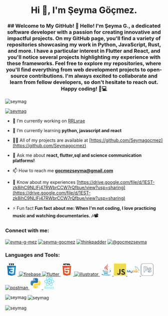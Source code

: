 <h1 align="center">Hi 👋, I'm Şeyma Göçmez.</h1>
<h3 align="center">## Welcome to My GitHub! 🎉 Hello! I'm Şeyma G., a dedicated software developer with a passion for creating innovative and impactful projects. On my GitHub page, you'll find a variety of repositories showcasing my work in Python, JavaScript, Rust, and more. I have a particular interest in Flutter and React, and you'll notice several projects highlighting my experience with these frameworks. Feel free to explore my repositories, where you'll find everything from web development projects to open-source contributions. I'm always excited to collaborate and learn from fellow developers, so don't hesitate to reach out. Happy coding! 🚀💻</h3>

<p align="left"> <img src="https://komarev.com/ghpvc/?username=seymag&label=Profile%20views&color=0e75b6&style=flat" alt="seymag" /> </p>

<p align="left"> <a href="https://github.com/ryo-ma/github-profile-trophy"><img src="https://github-profile-trophy.vercel.app/?username=seymag" alt="seymag" /></a> </p>

- 🔭 I’m currently working on [RRLyrae](https://github.com/Seymagocmez/RRLyrae)

- 🌱 I’m currently learning **python, javascript and react**

- 👨‍💻 All of my projects are available at [https://github.com/Seymagocmez](https://github.com/Seymagocmez)

- 💬 Ask me about **react, flutter,sql and science communication platforms!**

- 📫 How to reach me **gocmezseyma@gmail.com**

- 📄 Know about my experiences [https://drive.google.com/file/d/1EST-zk8ihC9NLlFj47RWbrCCW7rQfbue/view?usp=sharing](https://drive.google.com/file/d/1EST-zk8ihC9NLlFj47RWbrCCW7rQfbue/view?usp=sharing)

- ⚡ Fun fact **Fun fact about me: When I'm not coding, I love practicing music and watching documentaries. 🎶📽️**

<h3 align="left">Connect with me:</h3>
<p align="left">
<a href="https://codepen.io/eyma-g-mez" target="blank"><img align="center" src="https://raw.githubusercontent.com/rahuldkjain/github-profile-readme-generator/master/src/images/icons/Social/codepen.svg" alt="eyma-g-mez" height="30" width="40" /></a>
<a href="https://linkedin.com/in/seyma-gocmez" target="blank"><img align="center" src="https://raw.githubusercontent.com/rahuldkjain/github-profile-readme-generator/master/src/images/icons/Social/linked-in-alt.svg" alt="seyma-gocmez" height="30" width="40" /></a>
<a href="https://kaggle.com/thinkpadder" target="blank"><img align="center" src="https://raw.githubusercontent.com/rahuldkjain/github-profile-readme-generator/master/src/images/icons/Social/kaggle.svg" alt="thinkpadder" height="30" width="40" /></a>
<a href="https://medium.com/@gocmezseyma" target="blank"><img align="center" src="https://raw.githubusercontent.com/rahuldkjain/github-profile-readme-generator/master/src/images/icons/Social/medium.svg" alt="@gocmezseyma" height="30" width="40" /></a>
</p>

<h3 align="left">Languages and Tools:</h3>
<p align="left"> <a href="https://www.w3schools.com/css/" target="_blank" rel="noreferrer"> <img src="https://raw.githubusercontent.com/devicons/devicon/master/icons/css3/css3-original-wordmark.svg" alt="css3" width="40" height="40"/> </a> <a href="https://firebase.google.com/" target="_blank" rel="noreferrer"> <img src="https://www.vectorlogo.zone/logos/firebase/firebase-icon.svg" alt="firebase" width="40" height="40"/> </a> <a href="https://flutter.dev" target="_blank" rel="noreferrer"> <img src="https://www.vectorlogo.zone/logos/flutterio/flutterio-icon.svg" alt="flutter" width="40" height="40"/> </a> <a href="https://www.w3.org/html/" target="_blank" rel="noreferrer"> <img src="https://raw.githubusercontent.com/devicons/devicon/master/icons/html5/html5-original-wordmark.svg" alt="html5" width="40" height="40"/> </a> <a href="https://www.adobe.com/in/products/illustrator.html" target="_blank" rel="noreferrer"> <img src="https://www.vectorlogo.zone/logos/adobe_illustrator/adobe_illustrator-icon.svg" alt="illustrator" width="40" height="40"/> </a> <a href="https://www.java.com" target="_blank" rel="noreferrer"> <img src="https://raw.githubusercontent.com/devicons/devicon/master/icons/java/java-original.svg" alt="java" width="40" height="40"/> </a> <a href="https://developer.mozilla.org/en-US/docs/Web/JavaScript" target="_blank" rel="noreferrer"> <img src="https://raw.githubusercontent.com/devicons/devicon/master/icons/javascript/javascript-original.svg" alt="javascript" width="40" height="40"/> </a> <a href="https://www.mysql.com/" target="_blank" rel="noreferrer"> <img src="https://raw.githubusercontent.com/devicons/devicon/master/icons/mysql/mysql-original-wordmark.svg" alt="mysql" width="40" height="40"/> </a> <a href="https://www.photoshop.com/en" target="_blank" rel="noreferrer"> <img src="https://raw.githubusercontent.com/devicons/devicon/master/icons/photoshop/photoshop-line.svg" alt="photoshop" width="40" height="40"/> </a> <a href="https://postman.com" target="_blank" rel="noreferrer"> <img src="https://www.vectorlogo.zone/logos/getpostman/getpostman-icon.svg" alt="postman" width="40" height="40"/> </a> <a href="https://www.python.org" target="_blank" rel="noreferrer"> <img src="https://raw.githubusercontent.com/devicons/devicon/master/icons/python/python-original.svg" alt="python" width="40" height="40"/> </a> <a href="https://reactjs.org/" target="_blank" rel="noreferrer"> <img src="https://raw.githubusercontent.com/devicons/devicon/master/icons/react/react-original-wordmark.svg" alt="react" width="40" height="40"/> </a> </p>

<p><img align="left" src="https://github-readme-stats.vercel.app/api/top-langs?username=seymag&show_icons=true&locale=en&layout=compact" alt="seymag" /></p>

<p>&nbsp;<img align="center" src="https://github-readme-stats.vercel.app/api?username=seymag&show_icons=true&locale=en" alt="seymag" /></p>

<p><img align="center" src="https://github-readme-streak-stats.herokuapp.com/?user=seymag&" alt="seymag" /></p>

